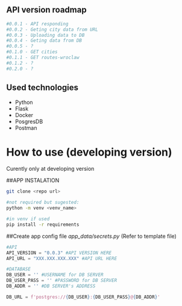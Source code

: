 ## API version roadmap
```python
#0.0.1 - API responding
#0.0.2 - Geting city data from URL
#0.0.3 - Uploading data to DB
#0.0.4 - Geting data from DB
#0.0.5 - ?
#0.1.0 - GET cities
#0.1.1 - GET routes-wroclaw
#0.1.2 - ?
#0.2.0 - ?
```

## Used technologies
- Python
- Flask
- Docker
- PosgresDB
- Postman

# How to use (developing version)

Curently only at developing version

##APP INSTALATION
```bash
git clone <repo url>

#not required but sugested:
python -m venv <venv_name>

#in venv if used
pip install -r requirements
```
##Create app config file <i>app_data/secrets.py</i> (Refer to template file)
```python
#API
API_VERSION = "0.0.3" #API VERSION HERE
API_URL = "XXX.XXX.XXX.XXX" #API URL HERE

#DATABASE
DB_USER = '' #USERNAME for DB SERVER
DB_USER_PASS = '' #PASSWORD for DB SERVER
DB_ADDR = '' #DB SERVER's ADDRESS

DB_URL = f'postgres://{DB_USER}:{DB_USER_PASS}@{DB_ADDR}'
```

